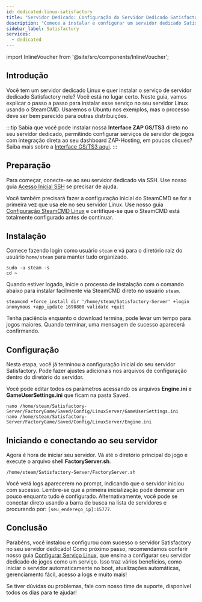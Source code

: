 ```yaml
---
id: dedicated-linux-satisfactory
title: "Servidor Dedicado: Configuração do Servidor Dedicado Satisfactory no Linux"
description: "Comece a instalar e configurar um servidor dedicado Satisfactory no seu servidor Linux para um aluguel de servidores sem complicações → Saiba mais agora"
sidebar_label: Satisfactory
services:
  - dedicated
---
```


import InlineVoucher from '@site/src/components/InlineVoucher';

## Introdução
Você tem um servidor dedicado Linux e quer instalar o serviço de servidor dedicado Satisfactory nele? Você está no lugar certo. Neste guia, vamos explicar o passo a passo para instalar esse serviço no seu servidor Linux usando o SteamCMD. Usaremos o Ubuntu nos exemplos, mas o processo deve ser bem parecido para outras distribuições.

:::tip
Sabia que você pode instalar nossa **Interface ZAP GS/TS3** direto no seu servidor dedicado, permitindo configurar serviços de servidor de jogos com integração direta ao seu dashboard ZAP-Hosting, em poucos cliques? Saiba mais sobre a [Interface GS/TS3 aqui](dedicated-linux-gs-interface.md).
:::

<InlineVoucher />

## Preparação

Para começar, conecte-se ao seu servidor dedicado via SSH. Use nosso guia [Acesso Inicial SSH](dedicated-linux-ssh.md) se precisar de ajuda.

Você também precisará fazer a configuração inicial do SteamCMD se for a primeira vez que usa ele no seu servidor Linux. Use nosso guia [Configuração SteamCMD Linux](dedicated-linux-steamcmd.md) e certifique-se que o SteamCMD está totalmente configurado antes de continuar.

## Instalação

Comece fazendo login como usuário `steam` e vá para o diretório raiz do usuário `home/steam` para manter tudo organizado.
```
sudo -u steam -s
cd ~
```

Quando estiver logado, inicie o processo de instalação com o comando abaixo para instalar facilmente via SteamCMD direto no usuário `steam`.
```
steamcmd +force_install_dir '/home/steam/Satisfactory-Server' +login anonymous +app_update 1690800 validate +quit
```

Tenha paciência enquanto o download termina, pode levar um tempo para jogos maiores. Quando terminar, uma mensagem de sucesso aparecerá confirmando.

## Configuração

Nesta etapa, você já terminou a configuração inicial do seu servidor Satisfactory. Pode fazer ajustes adicionais nos arquivos de configuração dentro do diretório do servidor.

Você pode editar todos os parâmetros acessando os arquivos **Engine.ini** e **GameUserSettings.ini** que ficam na pasta Saved.
```
nano /home/steam/Satisfactory-Server/FactoryGame/Saved/Config/LinuxServer/GameUserSettings.ini
nano /home/steam/Satisfactory-Server/FactoryGame/Saved/Config/LinuxServer/Engine.ini
```

## Iniciando e conectando ao seu servidor

Agora é hora de iniciar seu servidor. Vá até o diretório principal do jogo e execute o arquivo shell **FactoryServer.sh**.
```
/home/steam/Satisfactory-Server/FactoryServer.sh
```

Você verá logs aparecerem no prompt, indicando que o servidor iniciou com sucesso. Lembre-se que a primeira inicialização pode demorar um pouco enquanto tudo é configurado. Alternativamente, você pode se conectar direto usando a barra de busca na lista de servidores e procurando por: `[seu_endereço_ip]:15777`.

## Conclusão

Parabéns, você instalou e configurou com sucesso o servidor Satisfactory no seu servidor dedicado! Como próximo passo, recomendamos conferir nosso guia [Configurar Serviço Linux](dedicated-linux-create-gameservice.md), que ensina a configurar seu servidor dedicado de jogos como um serviço. Isso traz vários benefícios, como iniciar o servidor automaticamente no boot, atualizações automáticas, gerenciamento fácil, acesso a logs e muito mais!

Se tiver dúvidas ou problemas, fale com nosso time de suporte, disponível todos os dias para te ajudar!

<InlineVoucher />